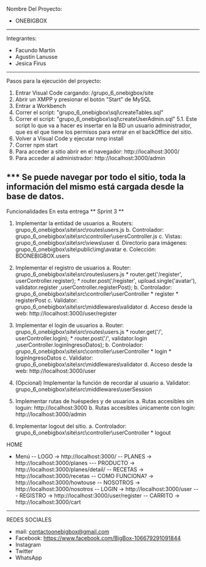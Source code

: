 Nombre Del Proyecto: 
- ONEBIGBOX
---------------------------------------------
Integrantes:
- Facundo Martín 
- Agustín Lanusse
- Jesica Firus

---------------------------------------------
Pasos para la ejecución del proyecto:
1. Entrar Visual Code cargando: /grupo_6_onebigbox/site
2. Abrir un XMPP y presionar el botón "Start" de MySQL
3. Entrar a Workbench 
4. Correr el script: "grupo_6_onebigbox\sql\createTables.sql"
5. Correr el script: "grupo_6_onebigbox\sql\createUserAdmin.sql"
	5.1. Este script lo que va a hacer es insertar en la BD un usuario administrador, que es el que tiene los permisos para entrar en el backOffice del sitio.
6. Volver a Visual Code y ejecutar nmp install
7. Correr npm start
8. Para acceder a sitio abrir en el navegador: http://localhost:3000/
9. Para acceder al administrador: http://localhost:3000/admin

*** Se puede navegar por todo el sitio, toda la información del mismo está cargada desde la base de datos. 
---------------------------------------------
Funcionalidades En esta entrega
** Sprint 3 **
1. Implementar la entidad de usuarios
	a. Routers: grupo_6_onebigbox\site\src\routes\users.js
	b. Controlador: grupo_6_onebigbox\site\src\controller\usersController.js
	c. Vistas: grupo_6_onebigbox\site\src\views\user
	d. Directorio para imágenes: grupo_6_onebigbox\site\public\img\avatar
	e. Colección: BDONEBIGBOX.users

2. Implementar el registro de usuarios
	a. Router: grupo_6_onebigbox\site\src\routes\users.js
		* router.get('/register', userController.register);
		* router.post('/register', upload.single('avatar'), validator.register ,userController.registerPost); 
	b. Controlador: grupo_6_onebigbox\site\src\controller\userController
		* register
		* registerPost
	c. Validator: grupo_6_onebigbox\site\src\middlewares\validator
	d. Acceso desde la web: http://localhost:3000/user/register

3. Implementar el login de usuarios
	a. Router: grupo_6_onebigbox\site\src\routes\users.js
		* router.get('/', userController.login);
		* router.post('/', validator.login ,userController.loginIngresoDatos); 
	b. Controlador: grupo_6_onebigbox\site\src\controller\userController
		* login
		* loginIngresoDatos
	c. Validator: grupo_6_onebigbox\site\src\middlewares\validator
	d. Acceso desde la web: http://localhost:3000/user
	
4. (Opcional) Implementar la función de recordar al usuario
	a. Validator: grupo_6_onebigbox\site\src\middlewares\userSession
	
5. Implementar rutas de huéspedes y de usuarios
	a. Rutas accesibles sin loguin:  http://localhost:3000
	b. Rutas accesibles únicamente con login: http://localhost:3000/admin
	
6. Implementar logout del sitio.
	a. Controlador: grupo_6_onebigbox\site\src\controller\userController
		* logout


HOME
- Menú 
-- LOGO -> http://localhost:3000/
-- PLANES -> http://localhost:3000/planes
--- PRODUCTO -> http://localhost:3000/planes/detail/
-- RECETAS -> http://localhost:3000/recetas
-- COMO FUNCIONA? -> http://localhost:3000/howtouse
-- NOSOTROS -> http://localhost:3000/nosotros
-- LOGIN -> http://localhost:3000/user
--- REGISTRO -> http://localhost:3000/user/register
-- CARRITO -> http://localhost:3000/cart
---------------------------------------------
REDES SOCIALES
- mail:  contactoonebigbox@gmail.com
- Facebook: https://www.facebook.com/BigBox-106679291091844
- Instagram
- Twitter
- WhatsApp
